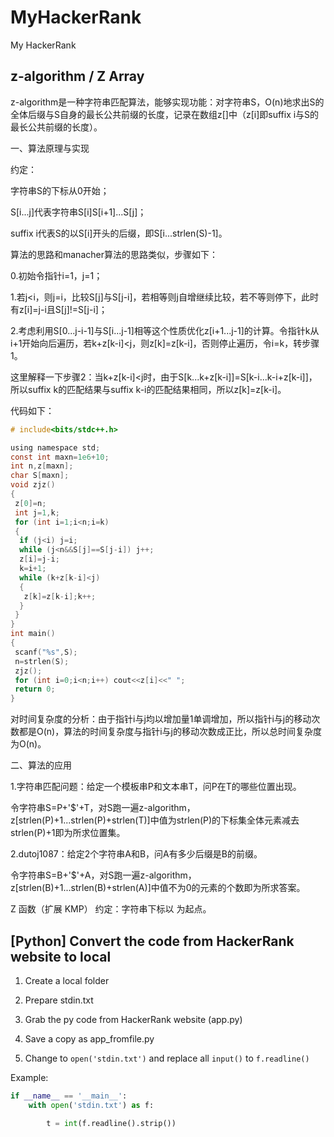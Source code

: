 # MyHackerRank

My HackerRank

## z-algorithm / Z Array

 z-algorithm是一种字符串匹配算法，能够实现功能：对字符串S，O(n)地求出S的全体后缀与S自身的最长公共前缀的长度，记录在数组z[]中（z[i]即suffix i与S的最长公共前缀的长度）。

一、算法原理与实现

约定：

字符串S的下标从0开始；

S[i...j]代表字符串S[i]S[i+1]...S[j]；

suffix i代表S的以S[i]开头的后缀，即S[i...strlen(S)-1]。

算法的思路和manacher算法的思路类似，步骤如下：

0.初始令指针i=1，j=1；

1.若j<i，则j=i，比较S[j]与S[j-i]，若相等则j自增继续比较，若不等则停下，此时有z[i]=j-i且S[j]!=S[j-i]；

2.考虑利用S[0...j-i-1]与S[i...j-1]相等这个性质优化z[i+1...j-1]的计算。令指针k从i+1开始向后遍历，若k+z[k-i]<j，则z[k]=z[k-i]，否则停止遍历，令i=k，转步骤1。

这里解释一下步骤2：当k+z[k-i]<j时，由于S[k...k+z[k-i]]=S[k-i...k-i+z[k-i]]，所以suffix k的匹配结果与suffix k-i的匹配结果相同，所以z[k]=z[k-i]。

代码如下：

```c
# include<bits/stdc++.h>

using namespace std;
const int maxn=1e6+10;
int n,z[maxn];
char S[maxn];
void zjz()
{
 z[0]=n;
 int j=1,k;
 for (int i=1;i<n;i=k)
 {
  if (j<i) j=i;
  while (j<n&&S[j]==S[j-i]) j++;
  z[i]=j-i;
  k=i+1;
  while (k+z[k-i]<j)
  {
   z[k]=z[k-i];k++;
  }
 }
}
int main()
{
 scanf("%s",S);
 n=strlen(S);
 zjz();
 for (int i=0;i<n;i++) cout<<z[i]<<" ";
 return 0;
}
```

对时间复杂度的分析：由于指针i与j均以增加量1单调增加，所以指针i与j的移动次数都是O(n)，算法的时间复杂度与指针i与j的移动次数成正比，所以总时间复杂度为O(n)。

二、算法的应用

1.字符串匹配问题：给定一个模板串P和文本串T，问P在T的哪些位置出现。

令字符串S=P+'$'+T，对S跑一遍z-algorithm，z[strlen(P)+1...strlen(P)+strlen(T)]中值为strlen(P)的下标集全体元素减去strlen(P)+1即为所求位置集。

2.dutoj1087：给定2个字符串A和B，问A有多少后缀是B的前缀。

令字符串S=B+'$'+A，对S跑一遍z-algorithm，z[strlen(B)+1...strlen(B)+strlen(A)]中值不为0的元素的个数即为所求答案。

Z 函数（扩展 KMP）
约定：字符串下标以  为起点。

## [Python] Convert the code from HackerRank website to local

1. Create a local folder

2. Prepare stdin.txt

3. Grab the py code from HackerRank website (app.py)

4. Save a copy as app_fromfile.py

5. Change to `open('stdin.txt')` and replace all `input()` to `f.readline()`

Example:

```python
if __name__ == '__main__':
    with open('stdin.txt') as f:

        t = int(f.readline().strip())
```
